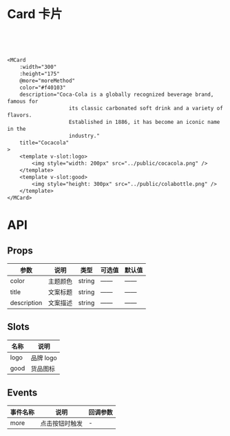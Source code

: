 # Card 卡片

<div style="display: flex; justify-content: space-around; margin: 40px;">
        <MCard
			:width="300"
			:height="175"
			@more="moreMethod"
			color="#f40103"
			description="Coca-Cola is a globally recognized beverage brand, famous for
                its classic carbonated soft drink and a variety of flavors.
                Established in 1886, it has become an iconic name in the
                industry."
			title="Cocacola"
		>
			<template v-slot:logo>
				<img style="width: 200px" src="../public/cocacola.png" />
			</template>
			<template v-slot:good>
				<img style="height: 300px" src="../public/colabottle.png" />
			</template>
		</MCard>
</div>

```vue
<MCard
	:width="300"
	:height="175"
	@more="moreMethod"
	color="#f40103"
	description="Coca-Cola is a globally recognized beverage brand, famous for
					its classic carbonated soft drink and a variety of flavors.
					Established in 1886, it has become an iconic name in the
					industry."
	title="Cocacola"
>
	<template v-slot:logo>
		<img style="width: 200px" src="../public/cocacola.png" />
	</template>
	<template v-slot:good>
		<img style="height: 300px" src="../public/colabottle.png" />
	</template>		
</MCard>
```

<script setup>
function moreMethod() {
	console.log(123);
}
</script>

# API

## Props

| 参数        | 说明     | 类型   | 可选值 | 默认值 |
| ----------- | -------- | ------ | ------ | ------ |
| color       | 主题颜色 | string | ——     | ——     |
| title       | 文案标题 | string | ——     | ——     |
| description | 文案描述 | string | ——     | ——     |

## Slots

| 名称 | 说明      |
| ---- | --------- |
| logo | 品牌 logo |
| good | 货品图标  |

## Events

| 事件名称 | 说明           | 回调参数 |
| -------- | -------------- | -------- |
| more     | 点击按钮时触发 | -        |
